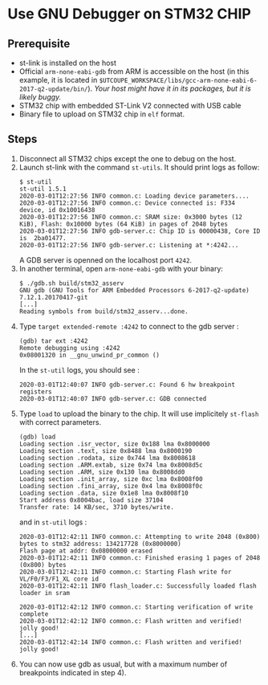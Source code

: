 # Use GNU Debugger on STM32 CHIP

## Prerequisite

- st-link is installed on the host
- Official `arm-none-eabi-gdb` from ARM is accessible on the host (in this example, it is located in `$UTCOUPE_WORKSPACE/libs/gcc-arm-none-eabi-6-2017-q2-update/bin/`). _Your host might have it in its packages, but it is likely buggy._
- STM32 chip with embedded ST-Link V2 connected with USB cable
- Binary file to upload on STM32 chip in `elf` format.

## Steps

1) Disconnect all STM32 chips except the one to debug on the host.
2) Launch st-link with the command `st-utils`. It should print logs as follow:
    ```
    $ st-util
    st-util 1.5.1
    2020-03-01T12:27:56 INFO common.c: Loading device parameters....
    2020-03-01T12:27:56 INFO common.c: Device connected is: F334 device, id 0x10016438
    2020-03-01T12:27:56 INFO common.c: SRAM size: 0x3000 bytes (12 KiB), Flash: 0x10000 bytes (64 KiB) in pages of 2048 bytes
    2020-03-01T12:27:56 INFO gdb-server.c: Chip ID is 00000438, Core ID is  2ba01477.
    2020-03-01T12:27:56 INFO gdb-server.c: Listening at *:4242...
    ```
    A GDB server is openned on the localhost port `4242`.
3) In another terminal, open `arm-none-eabi-gdb` with your binary:
    ```
    $ ./gdb.sh build/stm32_asserv
    GNU gdb (GNU Tools for ARM Embedded Processors 6-2017-q2-update) 7.12.1.20170417-git
    [...]
    Reading symbols from build/stm32_asserv...done.
    ```
4) Type `target extended-remote :4242` to connect to the gdb server :
    ```
    (gdb) tar ext :4242
    Remote debugging using :4242
    0x08001320 in __gnu_unwind_pr_common ()
    ```
    In the `st-util` logs, you should see :
    ```
    2020-03-01T12:40:07 INFO gdb-server.c: Found 6 hw breakpoint registers
    2020-03-01T12:40:07 INFO gdb-server.c: GDB connected
    ```
5) Type `load` to upload the binary to the chip. It will use implicitely `st-flash` with correct parameters.
    ```
    (gdb) load
    Loading section .isr_vector, size 0x188 lma 0x8000000
    Loading section .text, size 0x8488 lma 0x8000190
    Loading section .rodata, size 0x744 lma 0x8008618
    Loading section .ARM.extab, size 0x74 lma 0x8008d5c
    Loading section .ARM, size 0x130 lma 0x8008dd0
    Loading section .init_array, size 0xc lma 0x8008f00
    Loading section .fini_array, size 0x4 lma 0x8008f0c
    Loading section .data, size 0x1e8 lma 0x8008f10
    Start address 0x8004bac, load size 37104
    Transfer rate: 14 KB/sec, 3710 bytes/write.
    ```
    and in `st-util` logs :
    ```
    2020-03-01T12:42:11 INFO common.c: Attempting to write 2048 (0x800) bytes to stm32 address: 134217728 (0x8000000)
    Flash page at addr: 0x08000000 erased
    2020-03-01T12:42:11 INFO common.c: Finished erasing 1 pages of 2048 (0x800) bytes
    2020-03-01T12:42:11 INFO common.c: Starting Flash write for VL/F0/F3/F1_XL core id
    2020-03-01T12:42:11 INFO flash_loader.c: Successfully loaded flash loader in sram

    2020-03-01T12:42:12 INFO common.c: Starting verification of write complete
    2020-03-01T12:42:12 INFO common.c: Flash written and verified! jolly good!
    [...]
    2020-03-01T12:42:14 INFO common.c: Flash written and verified! jolly good!
    ```
6) You can now use gdb as usual, but with a maximum number of breakpoints indicated in step 4).
